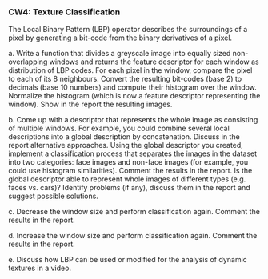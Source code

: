 ### CW4: Texture Classification
The Local Binary Pattern (LBP) operator describes the surroundings of a pixel by generating a bit-code
from the binary derivatives of a pixel.

a. Write a function that divides a greyscale image into equally sized non-overlapping windows and
returns the feature descriptor for each window as distribution of LBP codes. For each pixel in the
window, compare the pixel to each of its 8 neighbours. Convert the resulting bit-codes (base 2) to
decimals (base 10 numbers) and compute their histogram over the window. Normalize the histogram
(which is now a feature descriptor representing the window). Show in the report the resulting images.

b. Come up with a descriptor that represents the whole image as consisting of multiple windows. For
example, you could combine several local descriptions into a global description by concatenation.
Discuss in the report alternative approaches. Using the global descriptor you created, implement a
classification process that separates the images in the dataset into two categories: face images and
non-face images (for example, you could use histogram similarities). Comment the results in the
report. Is the global descriptor able to represent whole images of different types (e.g. faces vs. cars)?
Identify problems (if any), discuss them in the report and suggest possible solutions.

c. Decrease the window size and perform classification again. Comment the results in the report.

d. Increase the window size and perform classification again. Comment the results in the report.

e. Discuss how LBP can be used or modified for the analysis of dynamic textures in a video.